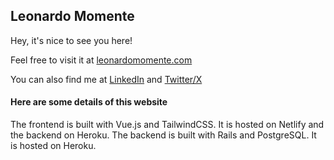 ## Leonardo Momente

Hey, it's nice to see you here!

Feel free to visit it at [leonardomomente.com](https://leonardomomente.com)

You can also find me at [LinkedIn](https://linkedin.com/in/leonardomomente) and [Twitter/X](https://twitter.com/Leo_Chromo)

#### Here are some details of this website

The frontend is built with Vue.js and TailwindCSS. It is hosted on Netlify and the backend on Heroku.
The backend is built with Rails and PostgreSQL. It is hosted on Heroku.
